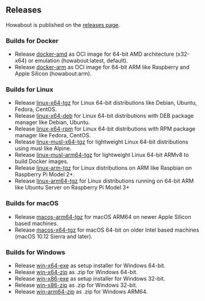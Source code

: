 
## Releases

Howabout is published on the [releases page](https://github.com/plastic-plant/howabout/releases).

### Builds for Docker

- Release [docker-amd](docker-amd/) as OCI image for 64-bit AMD architecture (x32-x64) or emulation (howabout:latest, default).
- Release [docker-arm](docker-arm/) as OCI image for 64-bit ARM like Raspberry and Apple Silicon (howabout:arm).

### Builds for Linux

- Release [linux-x64-tgz](linux-x64-tgz/) for Linux 64-bit distributions like Debian, Ubuntu, Fedora, CentOS.
- Release [linux-x64-deb](linux-x64-deb/) for Linux 64-bit distributions with DEB package manager like Debian, Ubuntu.
- Release [linux-x64-rpm](linux-x64-rpm/) for Linux 64-bit distributions with RPM package manager like Fedora, CentOS.
- Release [linux-musl-x64-tgz](linux-musl-x64-tgz/) for lightweight Linux 64-bit distributions using musl like Alpine.
- Release [linux-musl-arm64-tgz](linux-musl-arm64-tgz/) for lightweight Linux 64-bit ARMv8 to build Docker images.
- Release [linux-arm-tgz](linux-arm-tgz/) for Linux distributions on ARM like Raspbian on Raspberry Pi Model 2+.
- Release [linux-arm64-tgz](linux-arm64-tgz/) for Linux distributions running on 64-bit ARM like Ubuntu Server on Raspberry Pi Model 3+

### Builds for macOS

- Release [macos-arm64-tgz](macos-arm64-tgz/) for macOS ARM64 on newer Apple Silicon based machines.
- Release [macos-x64-tgz](macos-x64-tgz/) for macOS 64-bit on older Intel based machines (macOS 10.12 Sierra and later).

### Builds for Windows

- Release [win-x64-exe](win-x64-exe/) as setup installer for Windows 64-bit.
- Release [win-x64-zip](win-x64-zip/) as .zip for Windows 64-bit.
- Release [win-x86-exe](win-x86-exe/) as setup installer for Windows 32-bit.
- Release [win-x86-zip](win-x86-zip/) as .zip for Windows 32-bit.
- Release [win-arm64-zip](win-arm64-zip/) as .zip for Windows ARM64.
